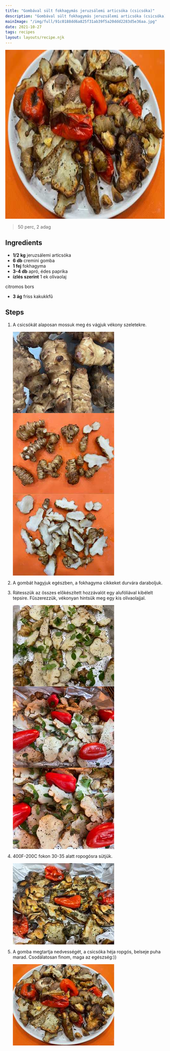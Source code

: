 ```yaml
---
title: "Gombával sült fokhagymás jeruzsálemi articsóka (csicsóka)"
description: "Gombával sült fokhagymás jeruzsálemi articsóka (csicsóka)"
mainImage: "/img/full/91c0188dd6a825f31ab39f5a20ddd2283d5e36aa.jpg"
date: 2021-10-27
tags: recipes
layout: layouts/recipe.njk
---
```

                            
<p align="center"><a href="https://cookpad.com/hu/receptek/15651150-gombaval-sult-fokhagymas-jeruzsalemi-articsoka-csicsoka" rel="Recipe source page"><img width="751" height="532" src="/img/full/91c0188dd6a825f31ab39f5a20ddd2283d5e36aa.jpg"/></a></p>

> 50 perc, 2 adag 

## Ingredients
* **1/2 kg** jeruzsálemi articsóka
* **6 db** cremini gomba
* **1 fej** fokhagyma
* **3-4 db** apró, édes paprika
* **ízlés szerint** 1 ek olívaolaj

citromos bors
* **3 ág** friss kakukkfű

## Steps

1. A csicsókát alaposan mossuk meg és vágjuk vékony szeletekre.
 
    <p><img width="320" height="256" align="left" src="/img/full/122b891cb1e6951c5c2d80c51fec38c26e6d6741.jpg"/></p><p><img width="320" height="256" align="left" src="/img/full/4a9d282c3f040bd6be63e121f3760d97c017a959.jpg"/></p><p><img width="320" height="256" align="left" src="/img/full/a8821cad493cb89bf813ed5fcb3af8efc1dcecba.jpg"/></p><div style="clear: both"/>

2. A gombát hagyjuk egészben, a fokhagyma cikkeket durvára daraboljuk.
 
    <div style="clear: both"/>

3. Rátesszük az összes előkészített hozzávalót egy alufóliával kibélelt tepsire. Fűszerezzük, vékonyan hintsük meg egy kis olívaolajjal.
 
    <p><img width="320" height="256" align="left" src="/img/full/a51d21e611dce5a8921c4a5e657828f6c83137ab.jpg"/></p><p><img width="320" height="256" align="left" src="/img/full/aec64c7b1d6bc507f26b853f52a4d9e75aa81703.jpg"/></p><p><img width="320" height="256" align="left" src="/img/full/6dc3f89484828c97897790250c49073e98404102.jpg"/></p><div style="clear: both"/>

4. 400F-200C fokon 30-35 alatt ropogósra sütjük.
 
    <p><img width="320" height="256" align="left" src="/img/full/c16eb4affec90c8518dcef6ed362a605dae577d4.jpg"/></p><div style="clear: both"/>

5. A gomba megtartja nedvességét, a csicsóka héja ropgós, belseje puha marad. Csodálatosan finom, maga az egészség:))
 
    <p><img width="320" height="256" align="left" src="/img/full/134968f89167a3ed6230e618372d05d6b4146567.jpg"/></p><div style="clear: both"/>

